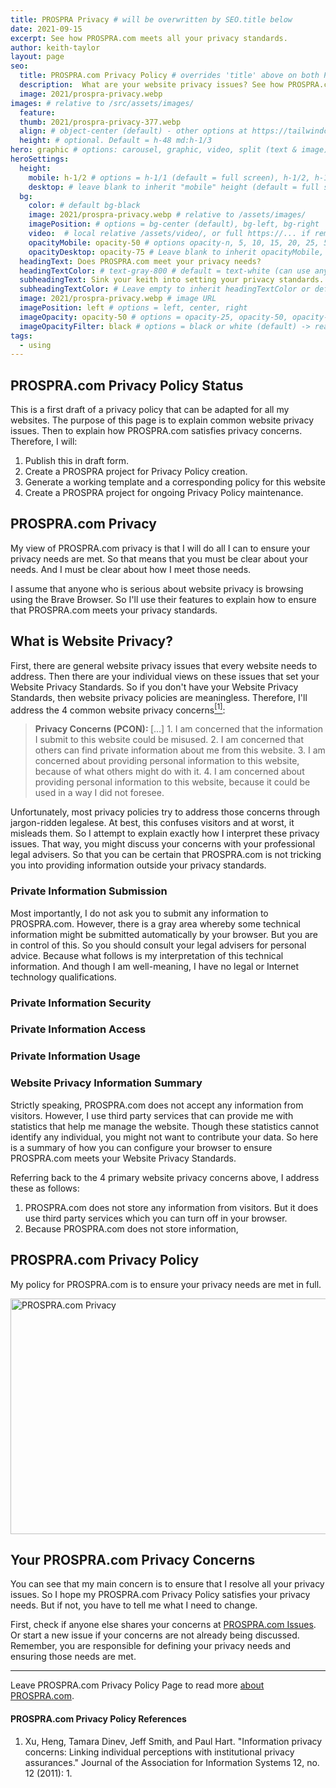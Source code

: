 ```yaml
---
title: PROSPRA Privacy # will be overwritten by SEO.title below
date: 2021-09-15
excerpt: See how PROSPRA.com meets all your privacy standards.
author: keith-taylor
layout: page
seo:
  title: PROSPRA.com Privacy Policy # overrides 'title' above on both Page and META
  description:  What are your website privacy issues? See how PROSPRA.com meets all your privacy standards.
  image: 2021/prospra-privacy.webp
images: # relative to /src/assets/images/
  feature:
  thumb: 2021/prospra-privacy-377.webp
  align: # object-center (default) - other options at https://tailwindcss.com/docs/object-position
  height: # optional. Default = h-48 md:h-1/3
hero: graphic # options: carousel, graphic, video, split (text & image)
heroSettings:
  height:
    mobile: h-1/2 # options = h-1/1 (default = full screen), h-1/2, h-1/3, h-3/4, h-9/10, h-48 (12rem, 192px), h-56 (14rem, 224px), h-64 (16rem, 256px)
    desktop: # leave blank to inherit "mobile" height (default = full screen)
  bg:
    color: # default bg-black
    image: 2021/prospra-privacy.webp # relative to /assets/images/
    imagePosition: # options = bg-center (default), bg-left, bg-right
    video:  # local relative /assets/video/, or full https://... if remote?
    opacityMobile: opacity-50 # options opacity-n, 5, 10, 15, 20, 25, 50, 75, 100 (default)
    opacityDesktop: opacity-75 # Leave blank to inherit opacityMobile, use same options as opacityMobile
  headingText: Does PROSPRA.com meet your privacy needs?
  headingTextColor: # text-gray-800 # default = text-white (can use any TailwindCSS text-[color]-[xxx])
  subheadingText: Sink your keith into setting your privacy standards.
  subheadingTextColor: # Leave empty to inherit headingTextColor or default (text-white) or use any text-[color]-[xxx]
  image: 2021/prospra-privacy.webp # image URL
  imagePosition: left # options = left, center, right
  imageOpacity: opacity-50 # options = opacity-25, opacity-50, opacity-75, opacity-100 (default)
  imageOpacityFilter: black # options = black or white (default) -> really depends on your background image
tags:
  - using
---
```

<h2 id="status">PROSPRA.com Privacy Policy Status</h2>

This is a first draft of a privacy policy that can be adapted for all my websites. The purpose of this page is to explain common website privacy issues. Then to explain how PROSPRA.com satisfies privacy concerns. Therefore, I will: 
1. Publish this in draft form.
2. Create a PROSPRA project for Privacy Policy creation.
3. Generate a working template and a corresponding policy for this website
4. Create a PROSPRA project for ongoing Privacy Policy maintenance.

<h2 id="intro">PROSPRA.com Privacy</h2>

My view of PROSPRA.com privacy is that I will do all I can to ensure your privacy needs are met. So that means that you must be clear about your needs. And I must be clear about how I meet those needs.

I assume that anyone who is serious about website privacy is browsing using the Brave Browser. So I'll use their features to explain how to ensure that PROSPRA.com meets your privacy standards.

<h2 id="privacy">What is Website Privacy?</h2>

First, there are general website privacy issues that every website needs to address. Then there are your individual views on these issues that set your Website Privacy Standards. So if you don't have your Website Privacy Standards, then website privacy policies are meaningless. Therefore, I'll address the 4 common website privacy concerns<a href="#ref1"><sup>[1]</sup></a>:
<blockquote cite="https://doi.org/10.17705/1jais.00281"><b>Privacy Concerns (PCON): </b>[...]
	1. I am concerned that the information I submit to this website could be misused.
	2. I am concerned that others can find private information about me from this website.
	3. I am concerned about providing personal information to this website, because of what others might do with it.
	4. I am concerned about providing personal information to this website, because it could be used in a way I did not foresee.
</blockquote>

Unfortunately, most privacy policies try to address those concerns through jargon-ridden legalese. At best, this confuses visitors and at worst, it misleads them. So I attempt to explain exactly how I interpret these privacy issues. That way, you might discuss your concerns with your professional legal advisers. So that you can be certain that PROSPRA.com is not tricking you into providing information outside your privacy standards.

<h3 id="submit">Private Information Submission</h3>

Most importantly, I do not ask you to submit any information to PROSPRA.com. However, there is a gray area whereby some technical information might be submitted automatically by your browser. But you are in control of this. So you should consult your legal advisers for personal advice. Because what follows is my interpretation of this technical information. And though I am well-meaning, I have no legal or Internet technology qualifications.

<h3 id="security">Private Information Security</h3>

<h3 id="access">Private Information Access</h3>

<h3 id="usage">Private Information Usage</h3>

<h3 id="summary">Website Privacy Information Summary</h3>

Strictly speaking, PROSPRA.com does not accept any information from visitors. However, I use third party services that can provide me with statistics that help me manage the website. Though these statistics cannot identify any individual, you might not want to contribute your data. So here is a summary of how you can configure your browser to ensure PROSPRA.com meets your Website Privacy Standards.

Referring back to the 4 primary website privacy concerns above, I address these as follows:
1. PROSPRA.com does not store any information from visitors. But it does use third party services which you can turn off in your browser.
2. Because PROSPRA.com does not store information, 

<h2 id="policy">PROSPRA.com Privacy Policy</h2>

My policy for PROSPRA.com is to ensure your privacy needs are met in full.

<img src="/assets/images/2021/prospra-privacy.webp" alt="PROSPRA.com Privacy" width="610" height="377">

<h2 id="next">Your PROSPRA.com Privacy Concerns</h2>

You can see that my main concern is to ensure that I resolve all your privacy issues. So I hope my PROSPRA.com Privacy Policy satisfies your privacy needs. But if not, you have to tell me what I need to change.

First, check if anyone else shares your concerns at <a href="https://github.com/kct2020/prospra-11ty-11ta/issues">PROSPRA.com Issues</a>. Or start a new issue if your concerns are not already being discussed. Remember, you are responsible for defining your privacy needs and ensuring those needs are met.

<hr />

Leave PROSPRA.com Privacy Policy Page to read more <a href="/about-prospra/about-prospra-com">about PROSPRA.com</a>.

<h4 id="refs">PROSPRA.com Privacy Policy References</h4>
<ol>
	<li id="ref1">Xu, Heng, Tamara Dinev, Jeff Smith, and Paul Hart. "Information privacy concerns: Linking individual perceptions with institutional privacy assurances." Journal of the Association for Information Systems 12, no. 12 (2011): 1.</li>
</ol>
